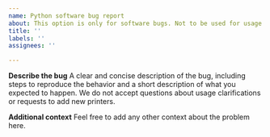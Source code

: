```yaml
---
name: Python software bug report
about: This option is only for software bugs. Not to be used for usage clarifications or for requests printers (new or already defined)
title: ''
labels: ''
assignees: ''

---
```


**Describe the bug**
A clear and concise description of the bug, including steps to reproduce the behavior and a short description of what you expected to happen.
We do not accept questions about usage clarifications or requests to add new printers.

**Additional context**
Feel free to add any other context about the problem here.
